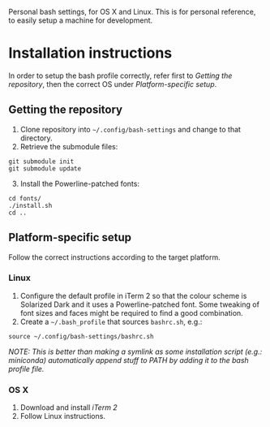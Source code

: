 Personal bash settings, for OS X and Linux. This is for personal reference, to easily setup a machine for development.

# Installation instructions
In order to setup the bash profile correctly, refer first to _Getting the repository_, then the correct OS under
_Platform-specific setup_.

## Getting the repository
1. Clone repository into `~/.config/bash-settings` and change to that directory.
2. Retrieve the submodule files:
  ```
  git submodule init
  git submodule update
  ```
3. Install the Powerline-patched fonts:
  ```
  cd fonts/
  ./install.sh
  cd ..
  ```

## Platform-specific setup
Follow the correct instructions according to the target platform.

### Linux
1. Configure the default profile in iTerm 2 so that the colour scheme is Solarized Dark and it uses a Powerline-patched font.
  Some tweaking of font sizes and faces might be required to find a good combination.
2. Create a `~/.bash_profile` that sources `bashrc.sh`, e.g.:
  ```
  source ~/.config/bash-settings/bashrc.sh
  ```
  _NOTE: This is better than making a symlink as some installation script (e.g.: miniconda) automatically append stuff to PATH
  by adding it to the bash profile file._

### OS X
1. Download and install _iTerm 2_
2. Follow Linux instructions.
